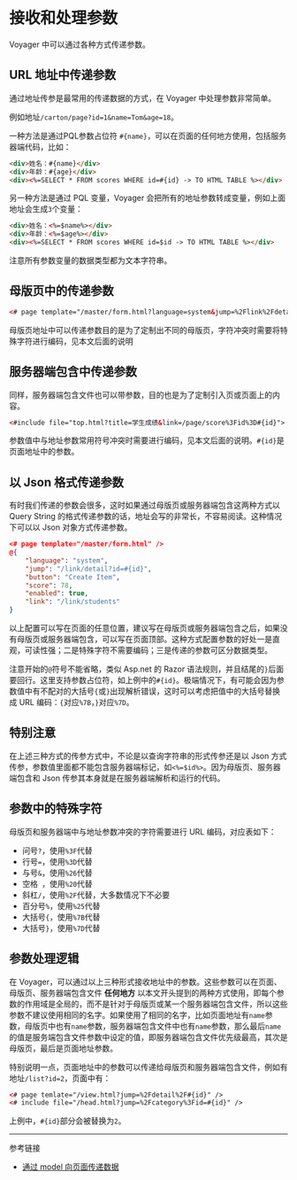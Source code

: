 # 接收和处理参数

Voyager 中可以通过各种方式传递参数。

## URL 地址中传递参数

通过地址传参是最常用的传递数据的方式，在 Voyager 中处理参数非常简单。

例如地址`/carton/page?id=1&name=Tom&age=18`。

一种方法是通过PQL参数占位符 `#{name}`，可以在页面的任何地方使用，包括服务器端代码，比如：

```html
<div>姓名：#{name}</div>
<div>年龄：#{age}</div>
<div><%=SELECT * FROM scores WHERE id=#{id} -> TO HTML TABLE %></div>
```

另一种方法是通过 PQL 变量，Voyager 会把所有的地址参数转成变量，例如上面地址会生成`3`个变量：

```html
<div>姓名：<%=$name%></div>
<div>年龄：<%=$age%></div>
<div><%=SELECT * FROM scores WHERE id=$id -> TO HTML TABLE %></div>
```

注意所有参数变量的数据类型都为文本字符串。

## 母版页中的传递参数

```html
<# page template="/master/form.html?language=system&jump=%2Flink%2Fdetail%3Fname%3DTome%26age%3D18&button=Create%20Item" />
```

母版页地址中可以传递参数目的是为了定制出不同的母版页，字符冲突时需要将特殊字符进行编码，见本文后面的说明

## 服务器端包含中传递参数

同样，服务器端包含文件也可以带参数，目的也是为了定制引入页或页面上的内容。

```html
<#include file="top.html?title=学生成绩&link=/page/score%3Fid%3D#{id}">
```

参数值中与地址参数常用符号冲突时需要进行编码，见本文后面的说明。`#{id}`是页面地址中的参数。

## 以 Json 格式传递参数

有时我们传递的参数会很多，这时如果通过母版页或服务器端包含这两种方式以 Query String 的格式传递参数的话，地址会写的非常长，不容易阅读。这种情况下可以以 Json 对象方式传递参数。

```json
<# page template="/master/form.html" />
@{
    "language": "system",
    "jump": "/link/detail?id=#{id}",
    "button": "Create Item",
    "score": 78,
    "enabled": true,
    "link": "/link/students"
}
```

以上配置可以写在页面的任意位置，建议写在母版页或服务器端包含之后，如果没有母版页或服务器端包含，可以写在页面顶部。这种方式配置参数的好处一是直观，可读性强；二是特殊字符不需要编码；三是传递的参数可区分数据类型。

注意开始的`@`符号不能省略，类似 Asp.net 的 Razor 语法规则，并且结尾的`}`后面要回行。这里支持参数占位符，如上例中的`#{id}`。极端情况下，有可能会因为参数值中有不配对的大括号`{`或`}`出现解析错误，这时可以考虑把值中的大括号替换成 URL 编码：`{`对应`%7B`，`}`对应`%7D`。

## 特别注意

在上述三种方式的传参方式中，不论是以查询字符串的形式传参还是以 Json 方式传参，参数值里面都不能包含服务器端标记，如`<%=$id%>`。因为母版页、服务器端包含和 Json 传参其本身就是在服务器端解析和运行的代码。

## 参数中的特殊字符

母版页和服务器端中与地址参数冲突的字符需要进行 URL 编码，对应表如下：

* 问号`?`，使用`%3F`代替
* 行号`=`，使用`%3D`代替
* 与号`&`，使用`%26`代替
* 空格` `，使用`%20`代替
* 斜杠`/`，使用`%2F`代替，大多数情况下不必要
* 百分号`%`，使用`%25`代替
* 大括号`{`，使用`%7B`代替
* 大括号`}`，使用`%7D`代替

## 参数处理逻辑

在 Voyager，可以通过以上三种形式接收地址中的参数。这些参数可以在页面、母版页、服务器端包含文件 **任何地方** 以本文开头提到的两种方式使用，即每个参数的作用域是全局的，而不是针对于母版页或某一个服务器端包含文件，所以这些参数不建议使用相同的名字。如果使用了相同的名字，比如页面地址有`name`参数，母版页中也有`name`参数，服务器端包含文件中也有`name`参数，那么最后`name`的值是服务端包含文件参数中设定的值，即服务器端包含文件优先级最高，其次是母版页，最后是页面地址参数。

特别说明一点，页面地址中的参数可以传递给母版页和服务器端包含文件，例如有地址`/list?id=2`，页面中有：

```html
<# page temlate="/view.html?jump=%2Fdetail%2F#{id}" />
<# include file="/head.html?jump=%2Fcategory%3Fid=#{id}" />
```

上例中，`#{id}`部分会被替换为`2`。

---
参考链接

* [通过 model 向页面传递数据](/voyager/model.md)